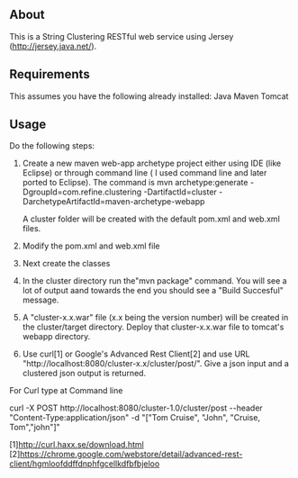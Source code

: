 About
-----
This is a String Clustering RESTful web service using Jersey (http://jersey.java.net/).

Requirements
------------
This assumes you have the following already installed:
Java
Maven
Tomcat

Usage
-----
Do the following steps:
1. Create a new maven web-app archetype project either using IDE (like Eclipse) or through command line ( I used command line and later ported to Eclipse). The command is
	mvn archetype:generate -DgroupId=com.refine.clustering -DartifactId=cluster -DarchetypeArtifactId=maven-archetype-webapp

   A cluster folder will be created with the default pom.xml and web.xml files.

2. Modify the pom.xml  and web.xml file

3. Next create the classes
 
4. In the cluster directory run the"mvn package" command.  You will see a lot of output aand towards the end you should see a "Build Succesful" message.

5. A "cluster-x.x.war" file (x.x being the version number) will be created in the cluster/target directory.  Deploy that cluster-x.x.war file to tomcat's webapp directory.

6. Use curl[1] or Google's Advanced Rest Client[2] and use URL "http://localhost:8080/cluster-x.x/cluster/post/". Give a json input and a clustered json output is returned. 

For Curl type at Command line

curl -X POST http://localhost:8080/cluster-1.0/cluster/post --header "Content-Type:application/json" -d "[\"Tom Cruise\", \"John\", \"Cruise,
 Tom\",\"john\"]"

[1]http://curl.haxx.se/download.html
[2]https://chrome.google.com/webstore/detail/advanced-rest-client/hgmloofddffdnphfgcellkdfbfbjeloo 